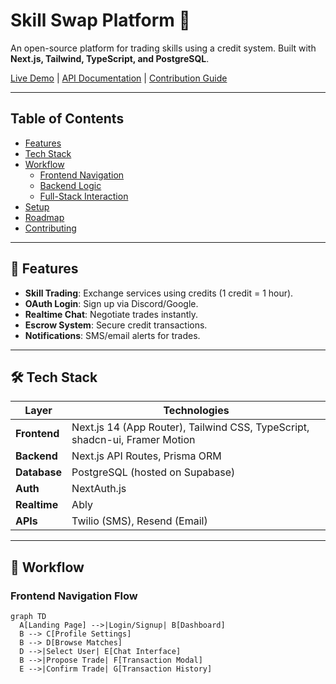 # Skill Swap Platform 🔄

An open-source platform for trading skills using a credit system. Built with **Next.js, Tailwind, TypeScript, and PostgreSQL**.

[Live Demo](#) | [API Documentation](#) | [Contribution Guide](CONTRIBUTING.md)

---

## Table of Contents
- [Features](#-features)
- [Tech Stack](#-tech-stack)
- [Workflow](#-workflow)
  - [Frontend Navigation](#frontend-navigation-flow)
  - [Backend Logic](#backend-workflow)
  - [Full-Stack Interaction](#full-stack-flow)
- [Setup](#-setup)
- [Roadmap](#-roadmap)
- [Contributing](#-contributing)

---

## 🚀 Features
- **Skill Trading**: Exchange services using credits (1 credit = 1 hour).
- **OAuth Login**: Sign up via Discord/Google.
- **Realtime Chat**: Negotiate trades instantly.
- **Escrow System**: Secure credit transactions.
- **Notifications**: SMS/email alerts for trades.

---

## 🛠 Tech Stack
| Layer          | Technologies                                                                 |
|----------------|-----------------------------------------------------------------------------|
| **Frontend**   | Next.js 14 (App Router), Tailwind CSS, TypeScript, shadcn-ui, Framer Motion |
| **Backend**    | Next.js API Routes, Prisma ORM                                              |
| **Database**   | PostgreSQL (hosted on Supabase)                                            |
| **Auth**       | NextAuth.js                                                                |
| **Realtime**   | Ably                                                                       |
| **APIs**       | Twilio (SMS), Resend (Email)                                               |

---

## 🔄 Workflow

### Frontend Navigation Flow
```mermaid
graph TD
  A[Landing Page] -->|Login/Signup| B[Dashboard]
  B --> C[Profile Settings]
  B --> D[Browse Matches]
  D -->|Select User| E[Chat Interface]
  B -->|Propose Trade| F[Transaction Modal]
  E -->|Confirm Trade| G[Transaction History]
